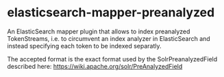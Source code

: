 elasticsearch-mapper-preanalyzed
================================

An ElasticSearch mapper plugin that allows to index preanalyzed TokenStreams, i.e. to circumvent an index analyzer in ElasticSearch and instead specifying each token to be indexed separatly.

The accepted format is the exact format used by the SolrPreanalyzedField described here: https://wiki.apache.org/solr/PreAnalyzedField
